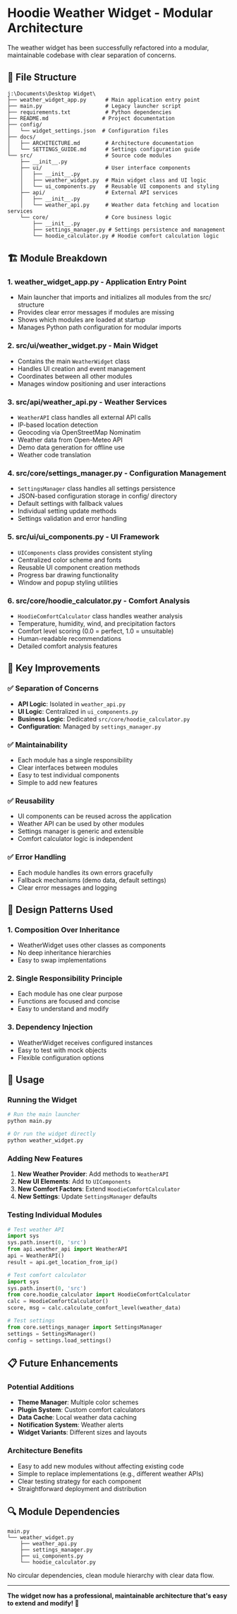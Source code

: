 # Hoodie Weather Widget - Modular Architecture

The weather widget has been successfully refactored into a modular, maintainable codebase with clear separation of concerns.

## 📁 File Structure

```
j:\Documents\Desktop Widget\
├── weather_widget_app.py      # Main application entry point
├── main.py                    # Legacy launcher script
├── requirements.txt           # Python dependencies
├── README.md                 # Project documentation
├── config/
│   └── widget_settings.json  # Configuration files
├── docs/
│   ├── ARCHITECTURE.md        # Architecture documentation
│   └── SETTINGS_GUIDE.md      # Settings configuration guide
└── src/                       # Source code modules
    ├── __init__.py
    ├── ui/                    # User interface components
    │   ├── __init__.py
    │   ├── weather_widget.py  # Main widget class and UI logic
    │   └── ui_components.py   # Reusable UI components and styling
    ├── api/                   # External API services
    │   ├── __init__.py
    │   └── weather_api.py     # Weather data fetching and location services
    └── core/                  # Core business logic
        ├── __init__.py
        ├── settings_manager.py # Settings persistence and management
        └── hoodie_calculator.py # Hoodie comfort calculation logic
```

## 🏗️ Module Breakdown

### 1. **weather_widget_app.py** - Application Entry Point
- Main launcher that imports and initializes all modules from the src/ structure
- Provides clear error messages if modules are missing
- Shows which modules are loaded at startup
- Manages Python path configuration for modular imports

### 2. **src/ui/weather_widget.py** - Main Widget
- Contains the main `WeatherWidget` class
- Handles UI creation and event management
- Coordinates between all other modules
- Manages window positioning and user interactions

### 3. **src/api/weather_api.py** - Weather Services
- `WeatherAPI` class handles all external API calls
- IP-based location detection
- Geocoding via OpenStreetMap Nominatim
- Weather data from Open-Meteo API
- Demo data generation for offline use
- Weather code translation

### 4. **src/core/settings_manager.py** - Configuration Management
- `SettingsManager` class handles all settings persistence
- JSON-based configuration storage in config/ directory
- Default settings with fallback values
- Individual setting update methods
- Settings validation and error handling

### 5. **src/ui/ui_components.py** - UI Framework
- `UIComponents` class provides consistent styling
- Centralized color scheme and fonts
- Reusable UI component creation methods
- Progress bar drawing functionality
- Window and popup styling utilities

### 6. **src/core/hoodie_calculator.py** - Comfort Analysis
- `HoodieComfortCalculator` class handles weather analysis
- Temperature, humidity, wind, and precipitation factors
- Comfort level scoring (0.0 = perfect, 1.0 = unsuitable)
- Human-readable recommendations
- Detailed comfort analysis features

## 🔧 Key Improvements

### ✅ Separation of Concerns
- **API Logic**: Isolated in `weather_api.py`
- **UI Logic**: Centralized in `ui_components.py`
- **Business Logic**: Dedicated `src/core/hoodie_calculator.py`
- **Configuration**: Managed by `settings_manager.py`

### ✅ Maintainability
- Each module has a single responsibility
- Clear interfaces between modules
- Easy to test individual components
- Simple to add new features

### ✅ Reusability
- UI components can be reused across the application
- Weather API can be used by other modules
- Settings manager is generic and extensible
- Comfort calculator logic is independent

### ✅ Error Handling
- Each module handles its own errors gracefully
- Fallback mechanisms (demo data, default settings)
- Clear error messages and logging

## 🎨 Design Patterns Used

### 1. **Composition Over Inheritance**
- WeatherWidget uses other classes as components
- No deep inheritance hierarchies
- Easy to swap implementations

### 2. **Single Responsibility Principle**
- Each module has one clear purpose
- Functions are focused and concise
- Easy to understand and modify

### 3. **Dependency Injection**
- WeatherWidget receives configured instances
- Easy to test with mock objects
- Flexible configuration options

## 🚀 Usage

### Running the Widget
```bash
# Run the main launcher
python main.py

# Or run the widget directly
python weather_widget.py
```

### Adding New Features
1. **New Weather Provider**: Add methods to `WeatherAPI`
2. **New UI Elements**: Add to `UIComponents`
3. **New Comfort Factors**: Extend `HoodieComfortCalculator`
4. **New Settings**: Update `SettingsManager` defaults

### Testing Individual Modules
```python
# Test weather API
import sys
sys.path.insert(0, 'src')
from api.weather_api import WeatherAPI
api = WeatherAPI()
result = api.get_location_from_ip()

# Test comfort calculator
import sys
sys.path.insert(0, 'src')
from core.hoodie_calculator import HoodieComfortCalculator
calc = HoodieComfortCalculator()
score, msg = calc.calculate_comfort_level(weather_data)

# Test settings
from core.settings_manager import SettingsManager
settings = SettingsManager()
config = settings.load_settings()
```

## 📋 Future Enhancements

### Potential Additions
- **Theme Manager**: Multiple color schemes
- **Plugin System**: Custom comfort calculators
- **Data Cache**: Local weather data caching
- **Notification System**: Weather alerts
- **Widget Variants**: Different sizes and layouts

### Architecture Benefits
- Easy to add new modules without affecting existing code
- Simple to replace implementations (e.g., different weather APIs)
- Clear testing strategy for each component
- Straightforward deployment and distribution

## 🔍 Module Dependencies

```
main.py
└── weather_widget.py
    ├── weather_api.py
    ├── settings_manager.py
    ├── ui_components.py
    └── hoodie_calculator.py
```

No circular dependencies, clean module hierarchy with clear data flow.

---

**The widget now has a professional, maintainable architecture that's easy to extend and modify!** 🎉
